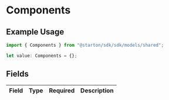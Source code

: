 # Components

## Example Usage

```typescript
import { Components } from "@starton/sdk/sdk/models/shared";

let value: Components = {};
```

## Fields

| Field       | Type        | Required    | Description |
| ----------- | ----------- | ----------- | ----------- |